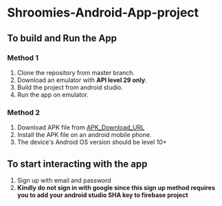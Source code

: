 # Shroomies-Android-App-project

## To build and Run the App
### Method 1
1. Clone the repository from master branch.
2. Download an emulator with **API level 29 only**.
3. Build the project from android studio.
4. Run the app on emulator.
### Method 2
1. Download APK file from [APK_Download_URL](https://drive.google.com/drive/folders/1AT89PwVvNeeFPhvR33vBE9lNWjqK_h_6?usp=sharing,"APK_Download_URL")
2. Install the APK file on an android mobile phone.
3. The device's Android OS version should be level 10+

## To start interacting with the app
1. Sign up with email and password
2. **Kindly do not sign in with google since this sign up method requires you to add your android studio SHA key to firebase project** 
